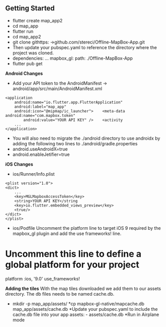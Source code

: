 ## Getting Started

* flutter create map_app2
* cd map_app
* flutter run
* cd map_app2
* git clone githttps: ->github.com/stereci/Offline-MapBox-App.git
* Then update your pubspec.yaml to reference the directory where the project was cloned.
*    dependencies:
     ...
    mapbox_gl:
       path: ./Offline-MapBox-App
* flutter pub get

**Android Changes**
* Add your API token to the AndroidManifest -> android/app/src/main/AndroidManifest.xml
```
<application
    android:name="io.flutter.app.FlutterApplication"
    android:label="map_app"
    android:icon="@mipmap/ic_launcher">    <meta-data android:name="com.mapbox.token"
        android:value="YOUR API KEY" />    <activity
    ...
</application>
```
* You will also need to migrate the ./android directory to use androidx by adding the following two lines to ./android/gradle.properties
* android.useAndroidX=true
* android.enableJetifier=true

**iOS Changes**
* ios/Runner/Info.plist
```
<plist version="1.0">
<dict>
    ...
    <key>MGLMapboxAccessToken</key>
    <string>YOUR API KEY</string
    <key>io.flutter.embedded_views_preview</key>
    <true/>
</dict>
</plist>
```
* ios/Podfile
Uncomment the platform line to target iOS 9 required by the mapbox_gl plugin and add the use frameworks! line.
# Uncomment this line to define a global platform for your project
platform :ios, '9.0'
use_frameworks!


**Adding the tiles**
With the map tiles downloaded we add them to our assets directory. The db files needs to be named cache.db.
* mkdir -p map_app/assets/
*cp mapbox-gl-native/mapcache.db map_app/assets/cache.db
*Update your pubspec.yaml to include the cache.db file into your app
    assets:
        - assets/cache.db
*Run in Airplane mode

